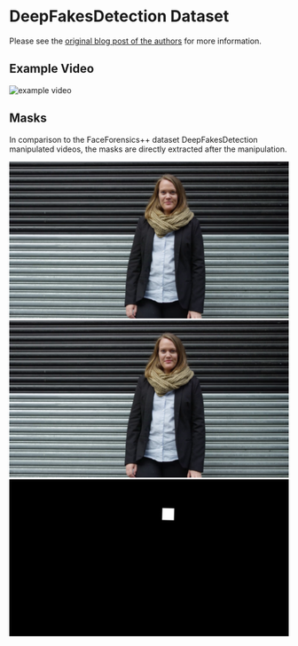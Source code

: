 # DeepFakesDetection Dataset

Please see the [original blog post of the authors]() for more information.

## Example Video
![example video](../../images/deepfakesdetection.gif)

## Masks
In comparison to the FaceForensics++ dataset DeepFakesDetection manipulated videos, the masks are directly extracted after the manipulation.

<img src="../../images/ex_original_actors.png" alt="original" width="640"/>
<img src="../../images/ex_deepfakesdetection.png" alt="deepfakesdetection" width="640"/>
<img src="../../images/ex_deepfakesdetection_mask.png" alt="deepfakesdetectionmask" width="640"/>
